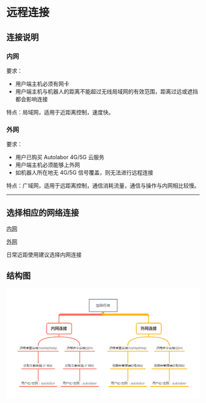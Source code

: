 # 远程连接


## 连接说明

### 内网

要求：

* 用户端主机必须有网卡
* 用户端主机与机器人的距离不能超过无线局域网的有效范围，距离过远或遮挡都会影响连接

特点：局域网，适用于近距离控制，速度快。

### 外网

要求：

* 用户已购买 Autolabor 4G/5G 云服务
* 用户端主机必须能够上外网
* 如机器人所在地无 4G/5G 信号覆盖，则无法进行远程连接

特点：广域网，适用于远距离控制，通信消耗流量，通信与操作与内网相比较慢。

***

## 选择相应的网络连接

<p><a href="/usedoc/navigationKit2/version_two/network/inner-connect">内网</a></p>
<p><a href="/usedoc/navigationKit2/version_two/network/inner-connect">外网</a></p>

日常近距使用建议选择内网连接

## 结构图

![](imgs/connect.png)












